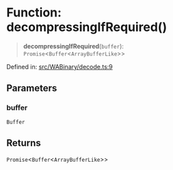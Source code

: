 # Function: decompressingIfRequired()

> **decompressingIfRequired**(`buffer`): `Promise`\<`Buffer`\<`ArrayBufferLike`\>\>

Defined in: [src/WABinary/decode.ts:9](https://github.com/Fokusdotid/bail/blob/3856b89f13bbe82f2e10396a28cd4ef2089de845/src/WABinary/decode.ts#L9)

## Parameters

### buffer

`Buffer`

## Returns

`Promise`\<`Buffer`\<`ArrayBufferLike`\>\>
